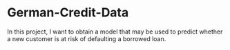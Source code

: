# German-Credit-Data
In this project, I want to obtain a model that may be used to predict whether a new customer is at risk of defaulting a borrowed loan.
